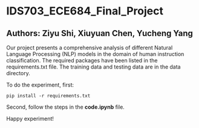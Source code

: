 # IDS703_ECE684_Final_Project
## Authors: Ziyu Shi, Xiuyuan Chen, Yucheng Yang

Our project presents a comprehensive analysis of different Natural Language Processing (NLP) models in the domain of human instruction classification. The required packages have been listed in the requirements.txt file. The training data and testing data are in the data directory. 

To do the experiment, first:

`pip install -r requirements.txt`

Second, follow the steps in the **code.ipynb** file. 

Happy experiment!